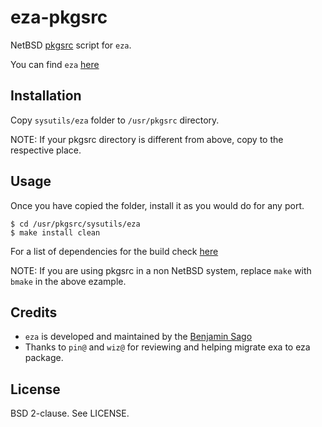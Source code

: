 eza-pkgsrc
==========

NetBSD [pkgsrc][4] script for `eza`.

You can find `eza` [here][1]

Installation
------------

Copy `sysutils/eza` folder to `/usr/pkgsrc` directory.

NOTE: If your pkgsrc directory is different from above, copy to the respective
place.

Usage
-----

Once you have copied the folder, install it as you would do for any port.

`$ cd /usr/pkgsrc/sysutils/eza`<br>
`$ make install clean`

For a list of dependencies for the build check [here][2]

NOTE: If you are using pkgsrc in a non NetBSD system, replace `make` with
`bmake` in the above ezample.

Credits
-------

* `eza` is developed and maintained by the [Benjamin Sago][3]
* Thanks to `pin@` and `wiz@` for reviewing and helping migrate 
  exa to eza package.

License
-------

BSD 2-clause. See LICENSE.

[1]: https://eza.rocks/
[2]: https://github.com/eza-community/eza/blob/main/INSTALL.md
[3]: https://github.com/cafkafk
[4]: http://pkgsrc.se/sysutils/eza
